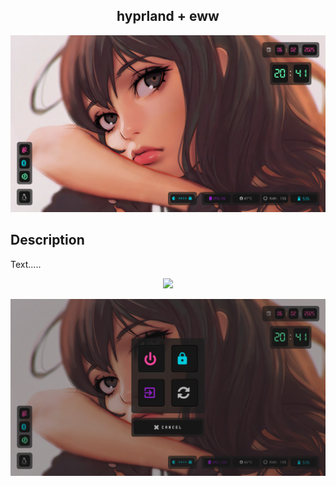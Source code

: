 <h2 align="center"> hyprland + eww </h2>


<p align="center">
  <img src="Images/eww_01.png">
</p>


## Description 

Text.....


<p align="center">
  <img src="Images/eww.gif">
</p>


<p align="center">
  <img src="Images/eww_02.png">
</p>
